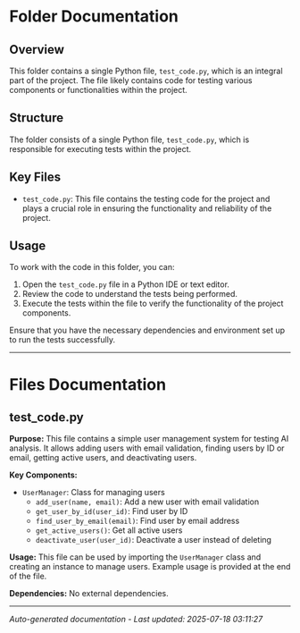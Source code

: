 # Folder Documentation

## Overview
This folder contains a single Python file, `test_code.py`, which is an integral part of the project. The file likely contains code for testing various components or functionalities within the project.

## Structure
The folder consists of a single Python file, `test_code.py`, which is responsible for executing tests within the project.

## Key Files
- `test_code.py`: This file contains the testing code for the project and plays a crucial role in ensuring the functionality and reliability of the project.

## Usage
To work with the code in this folder, you can:
1. Open the `test_code.py` file in a Python IDE or text editor.
2. Review the code to understand the tests being performed.
3. Execute the tests within the file to verify the functionality of the project components.

Ensure that you have the necessary dependencies and environment set up to run the tests successfully.

---

# Files Documentation

## test_code.py

**Purpose:** This file contains a simple user management system for testing AI analysis. It allows adding users with email validation, finding users by ID or email, getting active users, and deactivating users.

**Key Components:**
- `UserManager`: Class for managing users
  - `add_user(name, email)`: Add a new user with email validation
  - `get_user_by_id(user_id)`: Find user by ID
  - `find_user_by_email(email)`: Find user by email address
  - `get_active_users()`: Get all active users
  - `deactivate_user(user_id)`: Deactivate a user instead of deleting

**Usage:** This file can be used by importing the `UserManager` class and creating an instance to manage users. Example usage is provided at the end of the file.

**Dependencies:** No external dependencies.

---
*Auto-generated documentation - Last updated: 2025-07-18 03:11:27*
